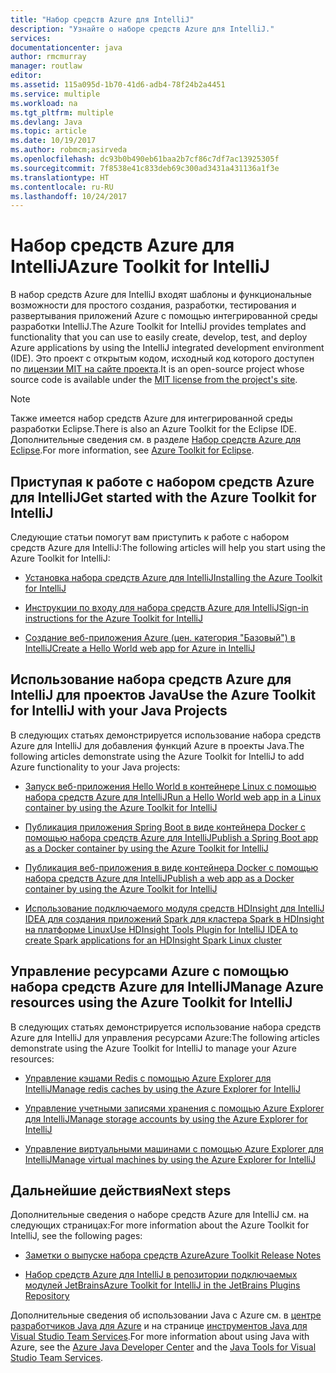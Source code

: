 ```yaml
---
title: "Набор средств Azure для IntelliJ"
description: "Узнайте о наборе средств Azure для IntelliJ."
services: 
documentationcenter: java
author: rmcmurray
manager: routlaw
editor: 
ms.assetid: 115a095d-1b70-41d6-adb4-78f24b2a4451
ms.service: multiple
ms.workload: na
ms.tgt_pltfrm: multiple
ms.devlang: Java
ms.topic: article
ms.date: 10/19/2017
ms.author: robmcm;asirveda
ms.openlocfilehash: dc93b0b490eb61baa2b7cf86c7df7ac13925305f
ms.sourcegitcommit: 7f8538e41c833deb69c300ad3431a431136a1f3e
ms.translationtype: HT
ms.contentlocale: ru-RU
ms.lasthandoff: 10/24/2017
---
```

# <a name="azure-toolkit-for-intellij"></a><span data-ttu-id="6f01e-103">Набор средств Azure для IntelliJ</span><span class="sxs-lookup"><span data-stu-id="6f01e-103">Azure Toolkit for IntelliJ</span></span>
<span data-ttu-id="6f01e-104">В набор средств Azure для IntelliJ входят шаблоны и функциональные возможности для простого создания, разработки, тестирования и развертывания приложений Azure с помощью интегрированной среды разработки IntelliJ.</span><span class="sxs-lookup"><span data-stu-id="6f01e-104">The Azure Toolkit for IntelliJ provides templates and functionality that you can use to easily create, develop, test, and deploy Azure applications by using the IntelliJ integrated development environment (IDE).</span></span> <span data-ttu-id="6f01e-105">Это проект с открытым кодом, исходный код которого доступен по [лицензии MIT на сайте проекта](https://github.com/microsoft/azure-tools-for-java).</span><span class="sxs-lookup"><span data-stu-id="6f01e-105">It is an open-source project whose source code is available under the [MIT license from the project's site](https://github.com/microsoft/azure-tools-for-java).</span></span>

> [!NOTE]
> <span data-ttu-id="6f01e-106">Также имеется набор средств Azure для интегрированной среды разработки Eclipse.</span><span class="sxs-lookup"><span data-stu-id="6f01e-106">There is also an Azure Toolkit for the Eclipse IDE.</span></span> <span data-ttu-id="6f01e-107">Дополнительные сведения см. в разделе [Набор средств Azure для Eclipse](../eclipse/azure-toolkit-for-eclipse.md).</span><span class="sxs-lookup"><span data-stu-id="6f01e-107">For more information, see [Azure Toolkit for Eclipse](../eclipse/azure-toolkit-for-eclipse.md).</span></span>
> 
> 

## <a name="get-started-with-the-azure-toolkit-for-intellij"></a><span data-ttu-id="6f01e-108">Приступая к работе с набором средств Azure для IntelliJ</span><span class="sxs-lookup"><span data-stu-id="6f01e-108">Get started with the Azure Toolkit for IntelliJ</span></span>
<span data-ttu-id="6f01e-109">Следующие статьи помогут вам приступить к работе с набором средств Azure для IntelliJ:</span><span class="sxs-lookup"><span data-stu-id="6f01e-109">The following articles will help you start using the Azure Toolkit for IntelliJ:</span></span>

* [<span data-ttu-id="6f01e-110">Установка набора средств Azure для IntelliJ</span><span class="sxs-lookup"><span data-stu-id="6f01e-110">Installing the Azure Toolkit for IntelliJ</span></span>](azure-toolkit-for-intellij-installation.md)

* [<span data-ttu-id="6f01e-111">Инструкции по входу для набора средств Azure для IntelliJ</span><span class="sxs-lookup"><span data-stu-id="6f01e-111">Sign-in instructions for the Azure Toolkit for IntelliJ</span></span>](azure-toolkit-for-intellij-sign-in-instructions.md)

* [<span data-ttu-id="6f01e-112">Создание веб-приложения Azure (цен. категория "Базовый") в IntelliJ</span><span class="sxs-lookup"><span data-stu-id="6f01e-112">Create a Hello World web app for Azure in IntelliJ</span></span>](azure-toolkit-for-intellij-create-hello-world-web-app.md)

## <a name="use-the-azure-toolkit-for-intellij-with-your-java-projects"></a><span data-ttu-id="6f01e-113">Использование набора средств Azure для IntelliJ для проектов Java</span><span class="sxs-lookup"><span data-stu-id="6f01e-113">Use the Azure Toolkit for IntelliJ with your Java Projects</span></span>
<span data-ttu-id="6f01e-114">В следующих статьях демонстрируется использование набора средств Azure для IntelliJ для добавления функций Azure в проекты Java.</span><span class="sxs-lookup"><span data-stu-id="6f01e-114">The following articles demonstrate using the Azure Toolkit for IntelliJ to add Azure functionality to your Java projects:</span></span>

* [<span data-ttu-id="6f01e-115">Запуск веб-приложения Hello World в контейнере Linux с помощью набора средств Azure для IntelliJ</span><span class="sxs-lookup"><span data-stu-id="6f01e-115">Run a Hello World web app in a Linux container by using the Azure Toolkit for IntelliJ</span></span>](azure-toolkit-for-intellij-hello-world-web-app-linux.md)

* [<span data-ttu-id="6f01e-116">Публикация приложения Spring Boot в виде контейнера Docker с помощью набора средств Azure для IntelliJ</span><span class="sxs-lookup"><span data-stu-id="6f01e-116">Publish a Spring Boot app as a Docker container by using the Azure Toolkit for IntelliJ</span></span>](azure-toolkit-for-intellij-publish-spring-boot-docker-app.md)

* [<span data-ttu-id="6f01e-117">Публикация веб-приложения в виде контейнера Docker с помощью набора средств Azure для IntelliJ</span><span class="sxs-lookup"><span data-stu-id="6f01e-117">Publish a web app as a Docker container by using the Azure Toolkit for IntelliJ</span></span>](azure-toolkit-for-intellij-publish-as-docker-container.md)

* [<span data-ttu-id="6f01e-118">Использование подключаемого модуля средств HDInsight для IntelliJ IDEA для создания приложений Spark для кластера Spark в HDInsight на платформе Linux</span><span class="sxs-lookup"><span data-stu-id="6f01e-118">Use HDInsight Tools Plugin for IntelliJ IDEA to create Spark applications for an HDInsight Spark Linux cluster</span></span>](/azure/hdinsight/hdinsight-apache-spark-intellij-tool-plugin)

## <a name="manage-azure-resources-using-the-azure-toolkit-for-intellij"></a><span data-ttu-id="6f01e-119">Управление ресурсами Azure с помощью набора средств Azure для IntelliJ</span><span class="sxs-lookup"><span data-stu-id="6f01e-119">Manage Azure resources using the Azure Toolkit for IntelliJ</span></span>
<span data-ttu-id="6f01e-120">В следующих статьях демонстрируется использование набора средств Azure для IntelliJ для управления ресурсами Azure:</span><span class="sxs-lookup"><span data-stu-id="6f01e-120">The following articles demonstrate using the Azure Toolkit for IntelliJ to manage your Azure resources:</span></span>

* [<span data-ttu-id="6f01e-121">Управление кэшами Redis с помощью Azure Explorer для IntelliJ</span><span class="sxs-lookup"><span data-stu-id="6f01e-121">Manage redis caches by using the Azure Explorer for IntelliJ</span></span>](azure-toolkit-for-intellij-managing-redis-caches-using-azure-explorer.md)

* [<span data-ttu-id="6f01e-122">Управление учетными записями хранения с помощью Azure Explorer для IntelliJ</span><span class="sxs-lookup"><span data-stu-id="6f01e-122">Manage storage accounts by using the Azure Explorer for IntelliJ</span></span>](azure-toolkit-for-intellij-managing-virtual-machines-using-azure-explorer.md)

* [<span data-ttu-id="6f01e-123">Управление виртуальными машинами с помощью Azure Explorer для IntelliJ</span><span class="sxs-lookup"><span data-stu-id="6f01e-123">Manage virtual machines by using the Azure Explorer for IntelliJ</span></span>](azure-toolkit-for-intellij-managing-storage-accounts-using-azure-explorer.md)

## <a name="next-steps"></a><span data-ttu-id="6f01e-124">Дальнейшие действия</span><span class="sxs-lookup"><span data-stu-id="6f01e-124">Next steps</span></span>

<span data-ttu-id="6f01e-125">Дополнительные сведения о наборе средств Azure для IntelliJ см. на следующих страницах:</span><span class="sxs-lookup"><span data-stu-id="6f01e-125">For more information about the Azure Toolkit for IntelliJ, see the following pages:</span></span>

* [<span data-ttu-id="6f01e-126">Заметки о выпуске набора средств Azure</span><span class="sxs-lookup"><span data-stu-id="6f01e-126">Azure Toolkit Release Notes</span></span>](https://github.com/Microsoft/azure-tools-for-java/releases)

* [<span data-ttu-id="6f01e-127">Набор средств Azure для IntelliJ в репозитории подключаемых модулей JetBrains</span><span class="sxs-lookup"><span data-stu-id="6f01e-127">Azure Toolkit for IntelliJ in the JetBrains Plugins Repository</span></span>](https://plugins.jetbrains.com/plugin/8053-azure-toolkit-for-intellij)

<span data-ttu-id="6f01e-128">Дополнительные сведения об использовании Java с Azure см. в [центре разработчиков Java для Azure](https://azure.microsoft.com/develop/java/) и на странице [инструментов Java для Visual Studio Team Services](https://java.visualstudio.com/).</span><span class="sxs-lookup"><span data-stu-id="6f01e-128">For more information about using Java with Azure, see the [Azure Java Developer Center](https://azure.microsoft.com/develop/java/) and the [Java Tools for Visual Studio Team Services](https://java.visualstudio.com/).</span></span>

<!-- [!INCLUDE [azure-toolkit-additional-resources](../includes/azure-toolkit-additional-resources.md)] -->

<!-- URL List -->

[Azure Java Developer Center]: https://azure.microsoft.com/develop/java/
[Java Tools for Visual Studio Team Services]: https://java.visualstudio.com/

<!-- Temporarily Deprecated URLs -->

<!-- [Debug a Java Web App on Azure in IntelliJ]: ./app-service-web/app-service-web-debug-java-web-app-in-intellij.md -->
